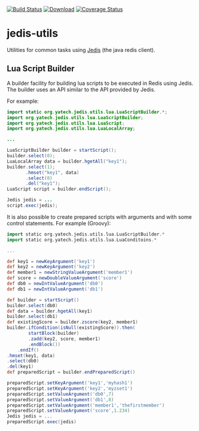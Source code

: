 [![Build Status](https://travis-ci.org/yatechorg/jedis-utils.svg)](https://travis-ci.org/yatechorg/jedis-utils)
[![Download](https://api.bintray.com/packages/yatech/maven/jedis-utils/images/download.svg)](https://bintray.com/yatech/maven/jedis-utils/_latestVersion)
[![Coverage Status](https://coveralls.io/repos/yatechorg/jedis-utils/badge.svg?branch=master&service=github)](https://coveralls.io/github/yatechorg/jedis-utils?branch=master)

# jedis-utils
Utilities for common tasks using [Jedis](https://github.com/xetorthio/jedis) (the java redis client).

## Lua Script Builder
A builder facility for building lua scripts to be executed in Redis using Jedis. 
The builder uses an API similar to the API provided by Jedis. 

For example:
```java
import static org.yatech.jedis.utils.lua.LuaScriptBuilder.*;
import org.yatech.jedis.utils.lua.LuaScriptBuilder;
import org.yatech.jedis.utils.lua.LuaScript;
import org.yatech.jedis.utils.lua.LuaLocalArray;

...

LuaScriptBuilder builder = startScript();
builder.select(0);
LuaLocalArray data = builder.hgetAll("key1");
builder.select(1);
       .hmset("key1", data)
       .select(0)
       .del("key1");
LuaScript script = builder.endScript();

Jedis jedis = ...
script.exec(jedis);
```

It is also possible to create prepared scripts with arguments and with some control statements.
For example (Groovy):
```groovy
import static org.yatech.jedis.utils.lua.LuaScriptBuilder.*
import static org.yatech.jedis.utils.lua.LuaConditoins.*

...

def key1 = newKeyArgument('key1')
def key2 = newKeyArgument('key2')
def member1 = newStringValueArgument('member1')
def score = newDoubleValueArgument('score')
def db0 = newIntValueArgument('db0')
def db1 = newIntValueArgument('db1')

def builder = startScript()
builder.select(db0)
def data = builder.hgetAll(key1)
builder.select(db1)
def existingScore = builder.zscore(key2, member1)
builder.ifCondition(isNull(existingScore)).then(
        startBlock(builder)
        .zadd(key2, score, member1)
        .endBlock())
    .endIf()
.hmset(key1, data)
.select(db0)
.del(key1)
def preparedScript = builder.endPreparedScript()

preparedScript.setKeyArgument('key1','myhash1')
preparedScript.setKeyArgument('key2','myzset1')
preparedScript.setValueArgument('db0',7)
preparedScript.setValueArgument('db1',8)
preparedScript.setValueArgument('member1','thefirstmember')
preparedScript.setValueArgument('score',1.234)
Jedis jedis = ...
preparedScript.exec(jedis)
```
